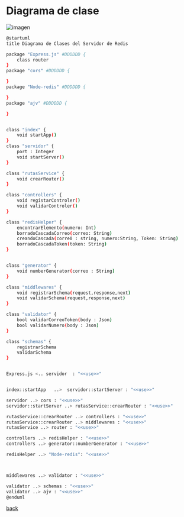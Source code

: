 # Diagrama de clase



![imagen](http://www.plantuml.com/plantuml/png/VPJDZjiw38NtVWh2TvCBf47NGX1CaHdqPp6BILz0iGZN6LboAJbDKVJTwz2sHZIIyIQ8-V4S7KRCGuYQOj_Q8ZRH8ZmskYRTQZ08Uwi31Z1euO1qReodw-iND4qeYavNhxf6A9yk7M48crCeuRz7Vk1F0SDJ3G81oFSHgVZxrb5v4cnUU_O6Fz1WSPVGf_EYL1IZKzauWvToSZ_xnW37-zHrg_y7RgB256O6EqyH57nr4MkaHUyrEHAtp_tKHnru8XKAiufGqml75GsLTv6yjKX1y8HrSpNPZtNkIiMpjet9QaAH1_G5ROSf1JgsqVHaiKKN_ShrBPBdOAFkqHDfu_SwLDhelIT2lwhuGy4XKkDg1Zc8I-28V0G5WParJCg7wUjt_ufEAaWh1bPHOFdlLgD3qj6J6C_WSaJwFDUcau9Gc0JQnXYBlpJXhGcJfaFr0rkz8lpPOuZhWUky2xXsU8dBeRzFvxQCv-S-UczdaN6-O_IZDxz1mRVW7Ri9y9cdAPZC8_1PKgn58dudJirpVTj9s6usCDzu00NbTji7tEtA0UDzKMfU4W3OR7QGSAMo5P2jCy8DrtqMvPi2ZEQxerIsC5B-FiP-QP-axVjTsHsvsyKWtJXGRibCMa09BhbqivMIrtcXd-bnN_u_AC2Yo78mcYwXL4ol6PfkaK0aeKzdKNr0P_hM_WC0.png)

```bash
@startuml
title Diagrama de Clases del Servidor de Redis

package "Express.js" #DDDDDD {
    class router
}
package "cors" #DDDDDD {

}
package "Node-redis" #DDDDDD {

}
package "ajv" #DDDDDD {

}


class "index" {
    void startApp()
}
class "servidor" {
    port : Integer
    void startServer()
}

class "rutasService" {
    void crearRouter()
}

class "controllers" {
    void registarControler()
    void validarControler()
}

class "redisHelper" {
    encontrarElemento(numero: Int)
    borradoCascadaCorreo(correo: String)
    creandoCascada(corre0 : string, numero:String, Token: String)
    borradoCascadaToken(token: String)
}


class "generator" {
    void numberGenerator(correo : String)
}

class "middlewares" {
    void registrarSchema(request,response,next)
    void validarSchema(request,response,next)
}

class "validator" {
    bool validarCorreoToken(body : Json)
    bool validarNumero(body : Json)
}

class "schemas" {
    registrarSchema
    validarSchema
}


Express.js <.. servidor  : "<<use>>"


index::startApp   ..>  servidor::startServer : "<<use>>"

servidor ..> cors : "<<use>>"
servidor::startServer ..> rutasService::crearRouter : "<<use>>"

rutasService::crearRouter ..> controllers : "<<use>>"
rutasService::crearRouter ..> middlewares : "<<use>>"
rutasService ..> router : "<<use>>"

controllers ..> redisHelper : "<<use>>"
controllers ..> generator::numberGenerator : "<<use>>"

redisHelper ..> "Node-redis": "<<use>>"



middlewares ..> validator : "<<use>>"

validator ..> schemas : "<<use>>"
validator ..> ajv : "<<use>>"
@enduml
```

[back](../../../../Diagramas.md)